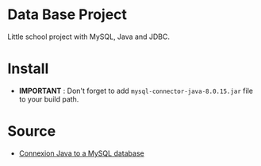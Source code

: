 # Data Base Project

Little school project with MySQL, Java and JDBC.

# Install

- **IMPORTANT** : Don't forget to add `mysql-connector-java-8.0.15.jar` file to your build path.

# Source

- [Connexion Java to a MySQL database](https://stackoverflow.com/questions/2839321/connect-java-to-a-mysql-database)